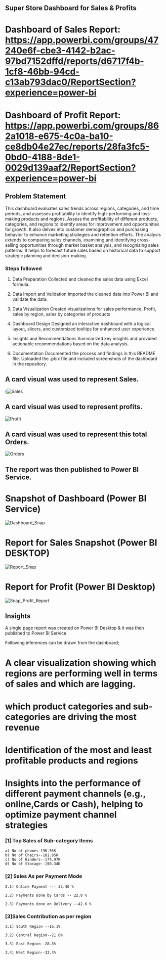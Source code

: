 ## Super Store Dashboard for Sales & Profits

# Dashboard of Sales Report: https://app.powerbi.com/groups/47240e6f-cbe3-4142-b2ac-97bd7152dffd/reports/d6717f4b-1cf8-46bb-94cd-c13ab793dac0/ReportSection?experience=power-bi

# Dashboard of Profit Report: https://app.powerbi.com/groups/862a1018-e675-4c0a-ba10-ce8db04e27ec/reports/28fa3fc5-0bd0-4188-8de1-0029d139aaf2/ReportSection?experience=power-bi

## Problem Statement

This dashboard evaluates sales trends across regions, categories, and time periods, and assesses profitability to identify high-performing and loss-making products and regions. Assess the profitability of different products, categories, and regions to identify areas for improvement and opportunities for growth. It also delves into customer demographics and purchasing behavior to enhance marketing strategies and retention efforts. The analysis extends to comparing sales channels, examining and identifying cross-selling opportunities through market basket analysis, and recognizing sales patterns. It helps to forecast future sales based on historical data to support strategic planning and decision-making.


### Steps followed 

1. Data Preparation
        Collected and cleaned the sales data using Excel formula.

2. Data Import and Validation
        Imported the cleaned data into Power BI and validate the data.

3. Data Visualization
        Created visualizations for sales performance, Profit, sales by region, sales by categories of products

4. Dashboard Design
        Designed an interactive dashboard with a logical layout, slicers, and customized tooltips for enhanced user experience.

5. Insights and Recommendations
        Summarized key insights and provided actionable recommendations based on the data analysis.

6. Documentation
        Documented the process and findings in this README file.
        Uploaded the .pbix file and included screenshots of the dashboard in the repository.
   
        
## A card visual was used to represent Sales.

(![Sales](https://github.com/ImtyazAhamad/PowerBI_Project/assets/120785398/a7a84756-82f1-448c-8393-c7d329457c76)

 
 ## A card visual was used to represent profits.
  
 ![Profit](https://github.com/ImtyazAhamad/PowerBI_Project/assets/120785398/887a01a8-bcce-420e-bc1c-14cd6b6569d1)

    
 ## A card visual was used to represent this total Orders.
 
 ![Orders](https://github.com/ImtyazAhamad/PowerBI_Project/assets/120785398/2dd582ef-f91c-4d25-9a27-81067463cc8d)

 
 ## The report was then published to Power BI Service.

 # Snapshot of Dashboard (Power BI Service)

![Dashboard_Snap](https://github.com/ImtyazAhamad/PowerBI_Project/assets/120785398/4b6587b3-d49d-434a-a1e1-b38b878295f7)

 
 # Report for Sales Snapshot (Power BI DESKTOP)
 
![Report_Snap](https://github.com/ImtyazAhamad/PowerBI_Project/assets/120785398/b7f978cb-a386-4d06-8a63-8006a9447dc0)

# Report for Profit (Power BI Desktop)

 ![Snap_Profit_Report](https://github.com/ImtyazAhamad/PowerBI_Project/assets/120785398/3274d256-3960-434d-86e3-c22cdf782338)

 ## Insights

 A single page report was created on Power BI Desktop & it was then published to Power BI Service.

 Following inferences can be drawn from the dashboard;


 # A clear visualization showing which regions are performing well in terms of sales and which are lagging. 

 # which product categories and sub-categories are driving the most revenue

 # Identification of the most and least profitable products and regions

 # Insights into the performance of different payment channels (e.g., online,Cards or Cash), helping to optimize payment channel strategies

           
### [1] Top Sales of Sub-category Items

    a) No of phones-196.56K
    b) No of Chairs--181.95K
    c) No of Binders--174.97K
    d) No of Storage--150.34K
  
### [2] Sales As per Payment Mode

    2.1) Online Payment --- 35.40 %

    2.2) Payments Done by Cards -- 22.0 %
       
    2.3) Payments done on Delivery --42.6 % 

 
### [3]Sales Contribution as per region
 
    3.1) South Region --16.1%

    3.2) Central Region--21.8%
 
    3.3) East Region--28.8%
 
    3.4) West Region--33.4%
 

